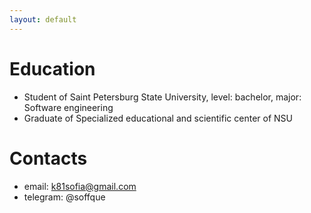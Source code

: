 ```yaml
---
layout: default
---
```


# Education
- Student of Saint Petersburg State University, level: bachelor, major: Software 
engineering
- Graduate of Specialized educational and scientific center of NSU

# Contacts
- email: k81sofia@gmail.com
- telegram: @soffque
